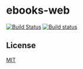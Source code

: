 # ebooks-web
[![Build Status](https://travis-ci.org/Frederick-S/ebooks-web.svg?branch=master)](https://travis-ci.org/Frederick-S/ebooks-web) [![Build status](https://ci.appveyor.com/api/projects/status/b6m1v2uta4i0c93s/branch/master?svg=true)](https://ci.appveyor.com/project/Frederick-S/ebooks-web/branch/master)

## License
[MIT](LICENSE)
